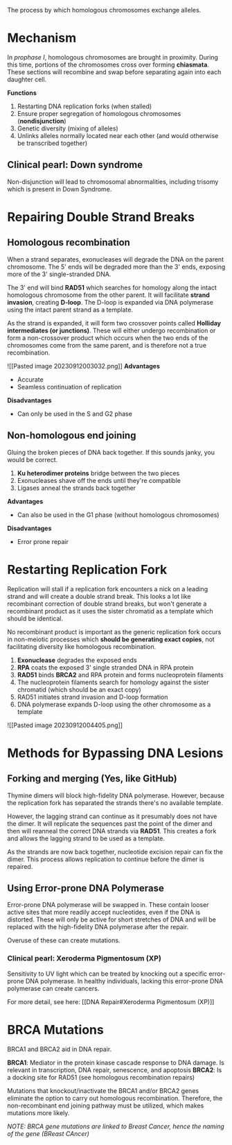 The process by which homologous chromosomes exchange alleles.
# Mechanism
In *prophase I*, homologous chromosomes are brought in proximity. During this time, portions of the chromosomes cross over forming **chiasmata**. These sections will recombine and swap before separating again into each daughter cell.

**Functions**
1. Restarting DNA replication forks (when stalled)
2. Ensure proper segregation of homologous chromosomes (**nondisjunction**)
3. Genetic diversity (mixing of alleles)
4. Unlinks alleles normally located near each other (and would otherwise be transcribed together)
## Clinical pearl: Down syndrome
Non-disjunction will lead to chromosomal abnormalities, including trisomy which is present in Down Syndrome.
# Repairing Double Strand Breaks
## Homologous recombination
When a strand separates, exonucleases will degrade the DNA on the parent chromosome. The 5' ends will be degraded more than the 3' ends, exposing more of the 3' single-stranded DNA.

The 3' end will bind **RAD51** which searches for homology along the intact homologous chromosome from the other parent. It will facilitate **strand invasion**, creating **D-loop**. The D-loop is expanded via DNA polymerase using the intact parent strand as a template.

As the strand is expanded, it will form two crossover points called **Holliday intermediates (or junctions)**. These will either undergo recombination or form a non-crossover product which occurs when the two ends of the chromosomes come from the same parent, and is therefore not a true recombination.

![[Pasted image 20230912003032.png]]
**Advantages**
- Accurate
- Seamless continuation of replication

**Disadvantages**
- Can only be used in the S and G2 phase
## Non-homologous end joining
Gluing the broken pieces of DNA back together. If this sounds janky, you would be correct.

1. **Ku heterodimer proteins** bridge between the two pieces
2. Exonucleases shave off the ends until they're compatible
3. Ligases anneal the strands back together

**Advantages**
- Can also be used in the G1 phase (without homologous chromosomes)

**Disadvantages**
- Error prone repair
# Restarting Replication Fork
Replication will stall if a replication fork encounters a nick on a leading strand and will create a double strand break. This looks a lot like recombinant correction of double strand breaks, but won't generate a recombinant product as it uses the sister chromatid as a template which should be identical. 

No recombinant product is important as the generic replication fork occurs in non-meiotic processes which **should be generating exact copies**, not facilitating diversity like homologous recombination.

1. **Exonuclease** degrades the exposed ends
2. **RPA** coats the exposed 3' single stranded DNA in RPA protein
3. **RAD51** binds **BRCA2** and RPA protein and forms nucleoprotein filaments
4. The nucleoprotein filaments search for homology against the sister chromatid (which should be an exact copy)
5. RAD51 initiates strand invasion and D-loop formation
6. DNA polymerase expands D-loop using the other chromosome as a template

![[Pasted image 20230912004405.png]]
# Methods for Bypassing DNA Lesions
## Forking and merging (Yes, like GitHub)
Thymine dimers will block high-fidelity DNA polymerase. However, because the replication fork has separated the strands there's no available template.

However, the lagging strand can continue as it presumably does not have the dimer. It will replicate the sequences past the point of the dimer and then will reanneal the correct DNA strands via **RAD51**. This creates a fork and allows the lagging strand to be used as a template.

As the strands are now back together, nucleotide excision repair can fix the dimer. This process allows replication to continue before the dimer is repaired.
## Using Error-prone DNA Polymerase
Error-prone DNA polymerase will be swapped in. These contain looser active sites that more readily accept nucleotides, even if the DNA is distorted. These will only be active for short stretches of DNA and will be replaced with the high-fidelity DNA polymerase after the repair.

Overuse of these can create mutations.
### Clinical pearl: Xeroderma Pigmentosum (XP)
Sensitivity to UV light which can be treated by knocking out a specific error-prone DNA polymerase. In healthy individuals, lacking this error-prone DNA polymerase can create cancers.

For more detail, see here: [[DNA Repair#Xeroderma Pigmentosum (XP)]]
# BRCA Mutations
BRCA1 and BRCA2 aid in DNA repair.

**BRCA1**: Mediator in the protein kinase cascade response to DNA damage. Is relevant in transcription, DNA repair, senescence, and apoptosis
**BRCA2**: Is a docking site for RAD51 (see homologous recombination repairs)

Mutations that knockout/inactivate the BRCA1 and/or BRCA2 genes eliminate the option to carry out homologous recombination. Therefore, the non-recombinant end joining pathway must be utilized, which makes mutations more likely.

*NOTE: BRCA gene mutations are linked to Breast Cancer, hence the naming of the gene (BReast CAncer)*